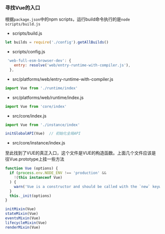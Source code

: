 ### 寻找Vue的入口

根据`package.json`中的npm scripts，运行build命令执行的是`node scripts/build.js`

- scripts/build.js

```js
let builds = require('./config').getAllBuilds()
```

- scripts/config.js

```js
 'web-full-esm-browser-dev': {
    entry: resolve('web/entry-runtime-with-compiler.js'),
  },
```

- src/platforms/web/entry-runtime-with-compiler.js

```js
import Vue from './runtime/index'
```

- src/platforms/web/runtime/index.js

```js
import Vue from 'core/index'
```

- src/core/index.js

```js
import Vue from './instance/index'

initGlobalAPI(Vue)  // 初始化全局API
```

- src/core/instance/index.js

至此找到了VUE的真正入口，这个文件是VUE的构造函数。上面几个文件应该是往Vue.prototype上挂一些方法

```js
function Vue (options) {
  if (process.env.NODE_ENV !== 'production' &&
    !(this instanceof Vue)
  ) {
    warn('Vue is a constructor and should be called with the `new` keyword')
  }
  this._init(options)
}

initMixin(Vue)
stateMixin(Vue)
eventsMixin(Vue)
lifecycleMixin(Vue)
renderMixin(Vue)
```

